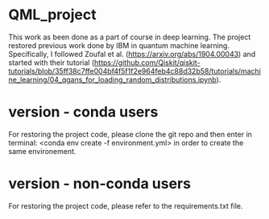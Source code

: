 # QML_project
This work as been done as a part of course in deep learning. The project restored previous work done by IBM in quantum machine learning. 
Specifically, I followed Zoufal et al. (https://arxiv.org/abs/1904.00043) and started with their tutorial (https://github.com/Qiskit/qiskit-tutorials/blob/35ff38c7ffe004bf4f5f1f2e964feb4c88d32b58/tutorials/machine_learning/04_qgans_for_loading_random_distributions.ipynb).

# version - conda users
For restoring the project code, please clone the git repo and then enter in terminal:
<conda env create -f environment.yml>
in order to create the same environement.

# version - non-conda users
For restoring the project code, please refer to the requirements.txt file.



